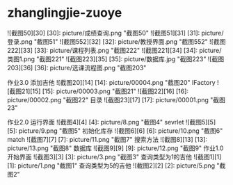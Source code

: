 # zhanglingjie-zuoye
![截图50][30] 
[30]: picture/成绩查询.png "截图50"
![截图51][31] 
[31]: picture/登录.png "截图51"
![截图552][32] 
[32]: picture/教授界面.png "截图552"
![截图222][33] 
[33]: picture/课程列表.png "截图222"
![截图221][34] 
[34]: picture/类图1.png "截图221"
![截图223][35] 
[35]: picture/数据库.jpg "截图223"
![截图203][36] 
[36]: picture/选课流程图.png "截图203"




















作业3.0
添加吉他
![截图20][14] 
[14]: picture/00004.png "截图20"
IFactory
![截图21][15] 
[15]: picture/00003.png "截图21"
![截图22][16] 
[16]: picture/00002.png "截图22"
目录
![截图23][17] 
[17]: picture/00001.png "截图23"




作业2.0
运行界面
![截图4][4] 
[4]: picture/8.png "截图4"
 sevrlet 
![截图5][5] 
[5]: picture/9.png "截图5"
 初始化库存 
![截图6][6] 
[6]: picture/10.png "截图6"
 match 
![截图7][7] 
[7]: picture/11.png "截图7"
搜索方法 
![截图8][13] 
[13]: picture/13.png "截图8"
数据库 
![截图9][9] 
[9]: picture/12.png "截图9"
作业1.0
开始界面
![截图3][3] 
[3]: picture/3.png "截图3"
查询类型为1的吉他
![截图1][1] 
[1]: picture/1.png "截图1"
查询类型为5的吉他
![截图2][2] 
[2]: picture/5.png "截图2"
